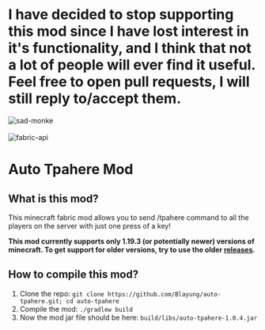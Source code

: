 # I have decided to stop supporting this mod since I have lost interest in it's functionality, and I think that not a lot of people will ever find it useful. Feel free to open pull requests, I will still reply to/accept them.
![sad-monke](https://media.tenor.com/uFxiuS-FzzEAAAAd/monkey-macaco.gif)<br><br>
![fabric-api](https://cdn.jsdelivr.net/npm/@intergrav/devins-badges@3/assets/cozy/requires/fabric-api_vector.svg)
# Auto Tpahere Mod

## What is this mod?
This minecraft fabric mod allows you to send /tpahere command to all the players on the server with just one press of a key!  
  
**This mod currently supports only 1.19.3 (or potentially newer) versions of minecraft. To get support for older versions, try to use the older [releases](https://github.com/Blayung/auto-tpahere/releases).**

## How to compile this mod?
1. Clone the repo: `git clone https://github.com/Blayung/auto-tpahere.git; cd auto-tpahere`
2. Compile the mod: `./gradlew build`
3. Now the mod jar file should be here: `build/libs/auto-tpahere-1.0.4.jar`
